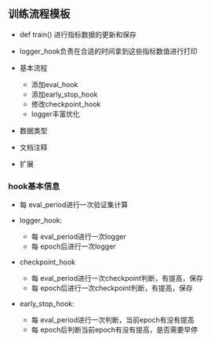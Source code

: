 
## 训练流程模板

- def train() 进行指标数据的更新和保存
- logger_hook负责在合适的时间拿到这些指标数值进行打印


- 基本流程
    - 添加eval_hook
    - 添加early_stop_hook
    - 修改checkpoint_hook
    - logger丰富优化
- 数据类型
- 文档注释
- 扩展


### hook基本信息
- 每 eval_period进行一次验证集计算

- logger_hook:
    - 每 eval_period进行一次logger
    - 每 epoch后进行一次logger

- checkpoint_hook
    - 每 eval_period进行一次checkpoint判断，有提高，保存
    - 每 epoch后进行一次checkpoint判断，有提高，保存

- early_stop_hook:
    - 每 eval_period进行一次判断，当前epoch有没有提高
    - 每 epoch后判断当前epoch有没有提高，是否需要早停